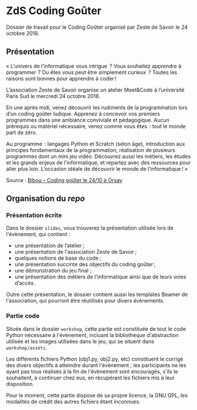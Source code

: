 # ZdS Coding Goûter

Dossier de travail pour le Coding Goûter organisé par Zeste de Savoir le 24 octobre 2018.

## Présentation

« L’univers de l’informatique vous intrigue  ? Vous souhaitez apprendre à programmer  ? Ou êtes vous peut être simplement curieux  ? Toutes les raisons sont bonnes pour apprendre à coder !

L’association Zeste de Savoir organise un atelier Meet&Code à l’université Paris Sud le mercredi 24 octobre 2018.

En une après midi, venez découvrir les rudiments de la programmation lors d’un coding goûter ludique. Apprenez à concevoir vos premiers programmes dans une ambiance conviviale et pédagogique. Aucun prérequis ou matériel nécessaire, venez comme vous êtes  : tout le monde part de zéro.

Au programme  : langages Python et Scratch (selon âge), introduction aux principes fondamentaux de la programmation, réalisation de plusieurs programmes dont un mini jeu vidéo. Découvrez aussi les métiers, les études et les grands enjeux de l’informatique, et repartez avec des ressources pour aller plus loin. L’occasion idéale de découvrir le monde de l’informatique ! »

Source : [Bibou – Coding goûter le 24/10 à Orsay](https://zestedesavoir.com/billets/2857/coding-gouter-le-24-10-a-orsay/)

## Organisation du *repo*

### Présentation écrite

Dans le dossier `slides`, vous trouverez la présentation utilisée lors de l'évènement, qui contient :

- une présentation de l’atelier ;
- une présentation de l'association Zeste de Savoir ;
- quelques notions de base du code ;
- une présentation succinte des objectifs du coding goûter ;
- une démonstration du jeu final ;
- une présentation des métiers de l'informatique ainsi que de leurs voies d’accès.

Outre cette présentation, le dossier contient aussi les templates Beamer de l'association, qui pourront être réutilisés pour divers évènements.

### Partie code

Située dans le dossier `workshop`, cette partie est constituée de tout le code Python nécessaire à l'évènement, incluant la bibliothèque d'abstraction utilisée et les images utilisées dans le jeu, qui se situent dans `workshop/assets`.

Les différents fichiers Python (obj1.py, obj2.py, etc) constituent le corrigé des divers objectifs à atteindre durant l'évènement ; les participants ne les ayant pas tous réalisés à la fin de l'évènement sont encouragés, s'ils le souhaitent, à continuer chez eux, en récupérant les fichiers mis à leur disposition.

Pour le moment, cette partie dispose de sa propre licence, la GNU GPL, les modalités de crédit des autres fichiers étant inconnues.
